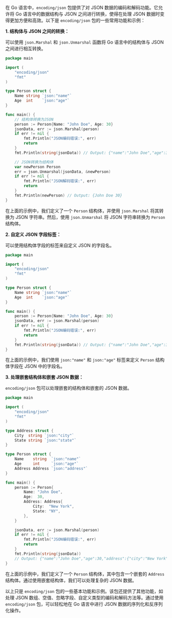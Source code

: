 在 Go 语言中，`encoding/json` 包提供了对 JSON 数据的编码和解码功能。它允许将 Go 语言中的数据结构与 JSON 之间进行转换，使得在处理 JSON 数据时变得更加方便和高效。以下是 `encoding/json` 包的一些常用功能和示例：

**1. 结构体与 JSON 之间的转换：**

可以使用 `json.Marshal` 和 `json.Unmarshal` 函数将 Go 语言中的结构体与 JSON 之间进行相互转换。

```go
package main

import (
	"encoding/json"
	"fmt"
)

type Person struct {
	Name string `json:"name"`
	Age  int    `json:"age"`
}

func main() {
	// 结构体转换为JSON
	person := Person{Name: "John Doe", Age: 30}
	jsonData, err := json.Marshal(person)
	if err != nil {
		fmt.Println("JSON编码错误:", err)
		return
	}
	fmt.Println(string(jsonData)) // Output: {"name":"John Doe","age":30}

	// JSON转换为结构体
	var newPerson Person
	err = json.Unmarshal(jsonData, &newPerson)
	if err != nil {
		fmt.Println("JSON解码错误:", err)
		return
	}
	fmt.Println(newPerson) // Output: {John Doe 30}
}
```

在上面的示例中，我们定义了一个 `Person` 结构体，并使用 `json.Marshal` 将其转换为 JSON 字符串。然后，使用 `json.Unmarshal` 将 JSON 字符串转换为 `Person` 结构体。

**2. 自定义 JSON 字段标签：**

可以使用结构体字段的标签来自定义 JSON 的字段名。

```go
package main

import (
	"encoding/json"
	"fmt"
)

type Person struct {
	Name string `json:"name"`
	Age  int    `json:"age"`
}

func main() {
	person := Person{Name: "John Doe", Age: 30}
	jsonData, err := json.Marshal(person)
	if err != nil {
		fmt.Println("JSON编码错误:", err)
		return
	}
	fmt.Println(string(jsonData)) // Output: {"name":"John Doe","age":30}
}
```

在上面的示例中，我们使用 `json:"name"` 和 `json:"age"` 标签来定义 `Person` 结构体字段在 JSON 中的字段名。

**3. 处理嵌套结构体和嵌套 JSON 数据：**

`encoding/json` 包可以处理嵌套的结构体和嵌套的 JSON 数据。

```go
package main

import (
	"encoding/json"
	"fmt"
)

type Address struct {
	City  string `json:"city"`
	State string `json:"state"`
}

type Person struct {
	Name    string  `json:"name"`
	Age     int     `json:"age"`
	Address Address `json:"address"`
}

func main() {
	person := Person{
		Name: "John Doe",
		Age:  30,
		Address: Address{
			City:  "New York",
			State: "NY",
		},
	}

	jsonData, err := json.Marshal(person)
	if err != nil {
		fmt.Println("JSON编码错误:", err)
		return
	}
	fmt.Println(string(jsonData))
	// Output: {"name":"John Doe","age":30,"address":{"city":"New York","state":"NY"}}
}
```

在上面的示例中，我们定义了一个 `Person` 结构体，其中包含一个嵌套的 `Address` 结构体。通过使用嵌套结构体，我们可以处理复杂的 JSON 数据。

以上只是 `encoding/json` 包的一些基本功能和示例。该包还提供了其他功能，如处理 JSON 数组、空值、忽略字段、自定义类型的编码和解码方法等。通过使用 `encoding/json` 包，可以轻松地在 Go 语言中进行 JSON 数据的序列化和反序列化操作。